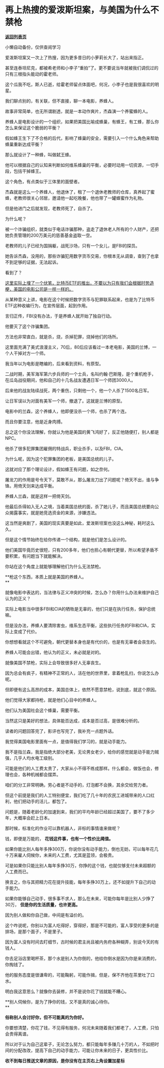 # 再上热搜的爱泼斯坦案，与美国为什么不禁枪

[**返回列表页**](/gzh/记忆承载)

小懒自动备份，仅供查阅学习

爱泼斯坦案又一次上了热搜，因为更多昔日的小萝莉长大了，站出来指正。

甚至连泰坦尼克，都被希老师和小李子“重拍”了。更不要说当年就被我们调侃过的只有三根指头能动的霍老师。  

这个瓜我不吃，斯人已逝，给霍老师留点体面吧，何况，小李子也是我很喜欢的明星。  

我们聊点别的，有关联，但不直接，聊一本电影，养蜂人。  

故事非常简单，也无所谓剧透，就是一本动作爽片，杰森演一个养蜜蜂的人。  

养蜂人是电影设计的一个组织，如果把美国比喻成蜂巢，有蜂王，有工蜂，那么你怎么来保证这个脆弱的平衡？

假如蜂王生下了不合格的后代，影响了蜂巢的安全，需要引入一个什么角色来帮助蜂巢重新达成平衡？

那么就设计了一种蜂，叫做弑王蜂。  

他可以根据自己的认知来判断如何维系蜂巢的平衡，必要时动用一切资源，一切手段，包括干掉蜂王。

这个角色，有点类似于三体里的面壁者。  

杰森就是这么一个养蜂人，他退休了，租了一个退休老教师的仓库，真养起了蜜蜂，老教师很关心邻居，邀请他一起吃晚餐，他也带了一罐蜂蜜作为礼物。

但是他进门之后就发现，老教师死了，自杀了。  

为什么呢？

被一个诈骗组织，就类似于电话诈骗那种，盗走了退休老人所有的个人财产，还把她负责管理的200万美元的慈善基金盗取一空。  

老教师的儿子已经为国捐躯，战死沙场，只有一个女儿，是FBI的探员。  

她告诉杰森，没用的，那些诈骗犯用数字货币交易，你根本无从调查，查到了也拿不到足够的证据，无法起诉。

看到了？  

[这里实际上埋了一个伏笔，比特币ETF的推出，不要以为只有我们会根据时势造梗，美国的电影公司是一样一样的。](http://mp.weixin.qq.com/s?__biz=MzU0MjYwNDU2Mw==&mid=2247513297&idx=1&sn=424306f5c2df8492fba3b06c5f03ccbe&chksm=fb1ad8adcc6d51bb921f7b6e32e27d30a565fda13faadcabc551c778edbec8b8912967cd5240&scene=21#wechat_redirect)

从某种意义上讲，电影在这个时候把数字货币与犯罪联系起来，也是为了比特币ETF这种收编行为，在宣传层面，起到作用。  

言归正传，FBI没有办法，于是养蜂人就开始了独自行动。

他要灭了这个诈骗集团。  

方法也非常直白，就是杀，烧，杀掉犯罪，烧掉他们的场所。  

这里面充满了美式浪漫主义，70后，80后应该看过一本老电影，美国的兰博，一个人干掉对方一个师。

我当年以为电影是瞎编的，后来看到资料，有原型。

二战时期，美军海军第六步兵师的一个士兵，名叫约翰·巴斯隆，是个重机枪手，在瓜岛战役期间，他和自己的十几名战友遭遇日军一个师团3000人。

后来他的战友陆续战死，两个重伤，只剩他一个，他一个人杀了1500名日军。  

让日军误以为对面有美军一个师，撤退了。这就是兰博的原型。

电影中的兰森，这个养蜂人，他即便没杀一个师，也杀了两个连。  

而且你要注意，他是近身肉搏。  

总之这个你没法理解，你就认为他是美国的黄飞鸿好了，反正他随便打，别人都是NPC。  

他杀了很多犯罪集团雇佣的特战兵，职业杀手，以及FBI，CIA。

为什么呢，因为这个犯罪集团的老板，是美国总统的儿子。  

这就对应了那个理论设计，假如蜂王有问题，如之奈何。  

屠龙刀的作用是号令天下，莫敢不从，那么屠龙刀出了问题呢？倚天不出，谁与争锋。用倚天剑来达成平衡。

养蜂人兰森，就是这样一把倚天剑。

他最后杀得如入无人之境，当着美国总统的面，杀了她儿子，而且美国总统要向公众揭露事实，就是她竞选资金的来源，涉嫌违法。  

这当然是爽剧了，美国的现实真要是如此，爱泼斯坦案也没这么神秘，耗时这么久。  

但是这个情节始终在给你传递一个结构，就是他们是怎么设计的。

他们美国毕竟历史很短，只有200多年，他们也担心有朝代更替，所以希望矛盾不要积累，有问题当下就能解决。  

你站在这个角度上就能够理解他们为什么无法禁枪。  

 **枪这个东西，本质上就是美国的养蜂人。  
**

就像电影中表达的，当法律与正义冲突的时候，怎么办？你用什么办法来维护自己认为的正义？

实际上电影当中很多FBI和CIA的牺牲是无辜的，他们只是在执行任务，保护总统嘛。  

但是没办法，养蜂人要清除害虫，维系生态平衡，这些执行任务的FBI和CIA，实际上变成了代价。  

你想想看就这个不可避免，朝代更替本身也是有代价的，也是有无辜者会丧生的。  

养蜂人可能会出错，他认为的正义，未必就是对的。  

就像美国不禁枪，实际上会导致很多好人无辜丧生。  

因为总会有疯子，有精神不正常的人，活在他的世界里，拿着枪乱扫，你说怎么办呢。  

但即便有这么高昂的成本，美国总体上，依然不愿意禁枪，说到底，就这个原因。  

他们觉得大家都持枪，就是他们心目中的养蜂人。  

他们认为美国社会这个蜂巢，需要平衡。  

当然这只是美好的想法，具体能否达成，成本是否过高，是很难分析的。  

读者的问题回答完了，影评也写完了，我补充一点题外话。  

我觉得美国电影里面有一点，是值得我们学习的，就是动手能力。  

我不是指兰森，我是指绝大部分老美，无论男女老少，给你的感觉就是动手能力贼强，几乎人均水电工级别。  

可能是他们的人工费太贵了，大家从小不得不练成那样。什么都会，做饭也会，修理也会，各种机械都会摆弄。

咱们的分工非常明确，劳心者是不动手的，灯泡都不会换，其余交给劳力者。  

但这个前提是我们的人工特别便宜，我们吃了几十年的农民工进城带来的人口红利，他们把动手的活儿，都包了。

问题是，随着老龄化的加速到来，我们的平均年龄已经超过美国了，要不了多少年，大概率会赶上日本。  

那时候，标准化的作业可以靠机器人，非标的事情谁来做呢？  

钱，即便是万能的， **花钱这件事，也有一个性价比阈值。**  

如果你能比别人每年多挣300万，你说你没有动手能力，倒也无妨，可以每年花几十万来雇人伺候你，未来的人工费，尤其是蓝领，会极贵。  

可是如果你只能比别人每年多挣30万，你挣的这个钱，也就仅够支付未来超额的人工费而已。  

换言之，你与其把精力花在提升技能，每年多挣30万上，还不如提升下自己的动手能力。  

如果你能够自己动手，很多事不求人，那么在未来，可能你每年是比别人少挣了30万， **但是你的生活质量，也许更高。**  

因为别人做和你自己做，中间是有溢价的。

这个咋说呢，你别以为富人吃得好，穿得好，那是不可能的，富人享受的更多的是排场，是那个面子，不是里子。

因为富人没有时间去盯细节，古时候的君主尚且被内务府各种糊弄，别说今天的有钱人。  

你去足浴店里喝杯茶，那个水是别人为你倒的，他给你倒水是因为你是来消费的，你掏钱了。  

他的服务态度是很谦卑的，可能鞠躬，可能作揖，但是，保不齐他在茶里吐了口水。

明白我这意思么？就像你去装修，并不是说你花了钱就能不糟心。  

 **别人伺候你，是为了挣你的钱，又不是真的诚心待你。  
**

 **俗称别人会讨好你，但不可能真的为你好。**  

你要想清楚，你花了钱，不见得有服务，何况未来随着我们都老了，人工费，只怕会贵得离谱。  

所以对于认为自己这辈子，无论怎么努力，都只能每年多赚几十万的人，不如把时间的分配改改，提高下自己的动手能力，可能让你未来的日子，更具性价比。

 **收不到每日推送文章的原因，是你没有在主页右上角设置加星标**

